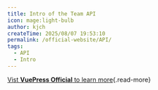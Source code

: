 ```yaml
---
title: Intro of the Team API
icon: mage:light-bulb
author: kjch
createTime: 2025/08/07 19:53:10
permalink: /official-website/API/
tags:
  - API
  - Intro
---
```


[Vist **VuePress Official** to learn more](https://v2.vuepress.vuejs.org/zh/){.read-more}
